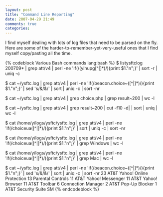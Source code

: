 ```yaml
---
layout: post
title: "Command Line Reporting"
date: 2007-04-29 21:49
comments: true
categories:
---
```


I find myself dealing with lots of log files that need to be parsed on the fly.
Here are some of the harder-to-remember-yet-very-useful ones that I find myself
copy/pasting all the time.

{% codeblock Various Bash commands lang:bash %}
$ listysftclog 200709* | grep att/v4 | perl -ne 'if(/(yihupg[^|]*)/){print $1."n";}' | sort -r | uniq -c

$ cat ~/ysftc.log | grep att/v4 | perl -ne 'if(/beacon.choice~([^|]*)/){print $1."n";}' | sed 's/&/&/' | sort | uniq -c | sort -nr

$ cat ~/ysftc.log | grep att/v4 | grep choice.php | grep result~200 | wc -l

$ cat ~/ysftc.log | grep att/v4 | grep result~200 | cut -f10 -d| | sort | uniq | wc -l

$ cat /home/y/logs/ysftc/ysftc.log | grep att/v4 | perl -ne 'if(/choiceua([^|]*)/){print $1."n";}' | sort | uniq -c | sort -nr

$ cat /home/y/logs/ysftc/ysftc.log | grep att/v4 | perl -ne 'if(/choiceua([^|]*)/){print $1."n";}' | grep Windows | wc -l

$ cat /home/y/logs/ysftc/ysftc.log | grep att/v4 | perl -ne 'if(/choiceua([^|]*)/){print $1."n";}' | grep Mac | wc -l


$ cat ~/ysftc.log | grep att/v4 | perl -ne 'if(/beacon.choice~([^|]*)/){print $1."n";}' | sed 's/&/&/' | sort | uniq -c | sort -nr
 23 AT&T Yahoo! Online Protection
 13 Parental Controls
 11 AT&T Yahoo! Messenger
 11 AT&T Yahoo! Browser
 11 AT&T Toolbar
  6 Connection Manager
  2 AT&T Pop-Up Blocker
  1 AT&T Security Suite SM
{% endcodeblock %}

